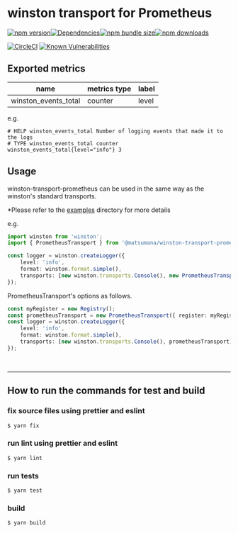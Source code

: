 # winston transport for Prometheus

[![npm version](https://img.shields.io/npm/v/@matsumana/winston-transport-prometheus)![Dependencies](https://img.shields.io/david/matsumana/winston-transport-prometheus)![npm bundle size](https://img.shields.io/bundlephobia/min/@matsumana/winston-transport-prometheus)![npm downloads](https://img.shields.io/npm/dm/@matsumana/winston-transport-prometheus)](https://www.npmjs.com/package/@matsumana/winston-transport-prometheus)

[![CircleCI](https://circleci.com/gh/matsumana/winston-transport-prometheus/tree/main.svg?style=shield)](https://app.circleci.com/pipelines/github/matsumana/winston-transport-prometheus?branch=main)
[![Known Vulnerabilities](https://snyk.io/test/github/matsumana/winston-transport-prometheus/badge.svg)](https://snyk.io/test/github/matsumana/winston-transport-prometheus)

## Exported metrics

| name                 | metrics type | label |
|----------------------|--------------|-------|
| winston_events_total | counter      | level |

e.g.

```
# HELP winston_events_total Number of logging events that made it to the logs
# TYPE winston_events_total counter
winston_events_total{level="info"} 3
```

## Usage

winston-transport-prometheus can be used in the same way as the winston's standard transports.

*Please refer to the [examples](examples) directory for more details

e.g.

```typescript
import winston from 'winston';
import { PrometheusTransport } from '@matsumana/winston-transport-prometheus';

const logger = winston.createLogger({
    level: 'info',
    format: winston.format.simple(),
    transports: [new winston.transports.Console(), new PrometheusTransport()],
});
```

PrometheusTransport's options as follows.

```typescript
const myRegister = new Registry();
const prometheusTransport = new PrometheusTransport({ register: myRegister });
const logger = winston.createLogger({
    level: 'info',
    format: winston.format.simple(),
    transports: [new winston.transports.Console(), prometheusTransport],
});
```

<br>

---

## How to run the commands for test and build

### fix source files using prettier and eslint

```
$ yarn fix
```

### run lint using prettier and eslint

```
$ yarn lint
```

### run tests

```
$ yarn test
```

### build

```
$ yarn build
```
